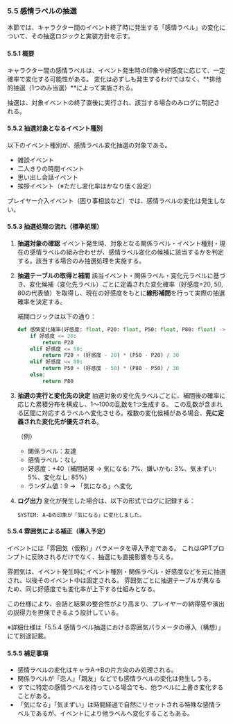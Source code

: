 ### 5.5 感情ラベルの抽選

本節では、キャラクター間のイベント終了時に発生する「感情ラベル」の変化について、その抽選ロジックと実装方針を示す。

#### 5.5.1 概要

キャラクター間の感情ラベルは、イベント発生時の印象や好感度に応じて、一定確率で変化する可能性がある。
変化は必ずしも発生するわけではなく、**排他的抽選（1つのみ当選）**によって実施される。

抽選は、対象イベントの終了直後に実行され、該当する場合のみログに明記される。

#### 5.5.2 抽選対象となるイベント種別

以下のイベント種別が、感情ラベル変化抽選の対象である。

- 雑談イベント
- 二人きりの時間イベント
- 思い出し会話イベント
- 挨拶イベント（※ただし変化率はかなり低く設定）

プレイヤー介入イベント（困り事相談など）では、感情ラベルの変化は発生しない。

#### 5.5.3 抽選処理の流れ（標準処理）

1. **抽選対象の確認**
   イベント発生時、対象となる関係ラベル・イベント種別・現在の感情ラベルの組み合わせが、感情ラベル変化の候補に該当するかを判定する。該当する場合のみ抽選処理を実施する。

2. **抽選テーブルの取得と補間**
   該当イベント・関係ラベル・変化元ラベルに基づき、変化候補（変化先ラベル）ごとに定義された変化確率（好感度=20, 50, 80の代表値）を取得し、現在の好感度をもとに**線形補間**を行って実際の抽選確率を決定する。

   補間ロジックは以下の通り：

   ```python
   def 感情変化確率(好感度: float, P20: float, P50: float, P80: float) -> float:
       if 好感度 <= 20:
           return P20
       elif 好感度 <= 50:
           return P20 + (好感度 - 20) * (P50 - P20) / 30
       elif 好感度 <= 80:
           return P50 + (好感度 - 50) * (P80 - P50) / 30
       else:
           return P80
   ```

3. **抽選の実行と変化先の決定**
   抽選対象の変化先ラベルごとに、補間後の確率に応じた累積分布を構成し、1〜100の乱数を1つ生成する。
   この乱数が含まれる区間に対応するラベルへ変化させる。複数の変化候補がある場合、**先に定義された変化先が優先される**。

   （例）

   * 関係ラベル：友達
   * 感情ラベル：なし
   * 好感度：+40（補間結果 → 気になる: 7%、嫌いかも: 3%、気まずい: 5%、変化なし: 85%）
   * ランダム値：9 → 「気になる」へ変化

4. **ログ出力**
   変化が発生した場合は、以下の形式でログに記録する：

   ```
   SYSTEM: A→Bの印象が「気になる」に変化しました。
   ```

#### 5.5.4 雰囲気による補正（導入予定）

イベントには「雰囲気（仮称）」パラメータを導入予定である。
これはGPTプロンプトに反映されるだけでなく、抽選にも直接影響を与える。

雰囲気は、イベント発生時にイベント種別・関係ラベル・好感度などを元に抽選され、以後そのイベント中は固定される。
雰囲気ごとに抽選テーブルが異なるため、同じ好感度でも変化率が上下する仕組みとなる。

この仕様により、会話と結果の整合性がより高まり、プレイヤーの納得感や演出の説得力を担保できるよう設計している。

※詳細仕様は「5.5.4 感情ラベル抽選における雰囲気パラメータの導入（構想）」にて別途記載。

#### 5.5.5 補足事項

- 感情ラベルの変化はキャラA→Bの片方向のみ処理される。
- 関係ラベルが「恋人」「親友」などでも感情ラベルの変化は発生しうる。
- すでに特定の感情ラベルを持っている場合でも、他ラベルに上書き変化することがある。
- 「気になる」「気まずい」は時間経過で自然にリセットされる特殊な感情ラベルであるが、イベントにより他ラベルへ変化することもある。